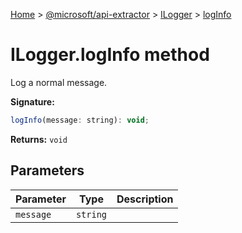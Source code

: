 [Home](./index) &gt; [@microsoft/api-extractor](./api-extractor.md) &gt; [ILogger](./api-extractor.ilogger.md) &gt; [logInfo](./api-extractor.ilogger.loginfo.md)

# ILogger.logInfo method

Log a normal message.

**Signature:**
```javascript
logInfo(message: string): void;
```
**Returns:** `void`

## Parameters

|  Parameter | Type | Description |
|  --- | --- | --- |
|  `message` | `string` |  |

